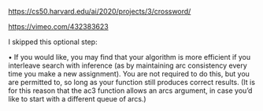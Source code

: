 https://cs50.harvard.edu/ai/2020/projects/3/crossword/

https://vimeo.com/432383623

I skipped this optional step:

• If you would like, you may find that your algorithm is more efficient if you interleave search with inference (as by maintaining arc consistency every time you make a new assignment). You are not required to do this, but you are permitted to, so long as your function still produces correct results. (It is for this reason that the ac3 function allows an arcs argument, in case you’d like to start with a different queue of arcs.)
